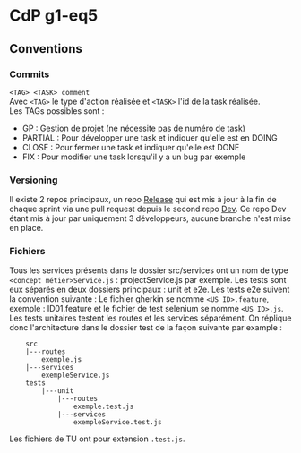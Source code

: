 # CdP g1-eq5

## Conventions

### Commits
```<TAG> <TASK> comment```  
Avec `<TAG>` le type d'action réalisée et `<TASK>` l'id de la task réalisée.  
Les TAGs possibles sont :
- GP : Gestion de projet (ne nécessite pas de numéro de task)
- PARTIAL : Pour développer une task et indiquer qu'elle est en DOING
- CLOSE : Pour fermer une task et indiquer qu'elle est DONE
- FIX : Pour modifier une task lorsqu'il y a un bug par exemple

### Versioning
Il existe 2 repos principaux, un repo [Release](https://github.com/cartoonnerie/g1-eq5-Release) qui est mis à jour à la fin de chaque sprint via une pull request depuis le second repo [Dev](https://github.com/wilfried33/g1-eq5-Dev). 
Ce repo Dev étant mis à jour par uniquement 3 développeurs, aucune branche n'est mise en place.


### Fichiers
Tous les services présents dans le dossier src/services ont un nom de type `<concept métier>Service.js` : projectService.js par exemple.
Les tests sont eux séparés en deux dossiers principaux : unit et e2e. 
Les tests e2e suivent la convention suivante :
Le fichier gherkin se nomme `<US ID>.feature`, exemple : ID01.feature et le fichier de test selenium se nomme `<US ID>.js`.
Les tests unitaires testent les routes et les services séparément. On réplique donc l'architecture dans le dossier test de la façon suivante par example :
```
    src             
    |---routes    
        exemple.js 
    |---services  
        exempleService.js    
    tests           
        |---unit     
            |---routes   
                exemple.test.js    
            |---services     
                exempleService.test.js
```
Les fichiers de TU ont pour extension `.test.js`. 
